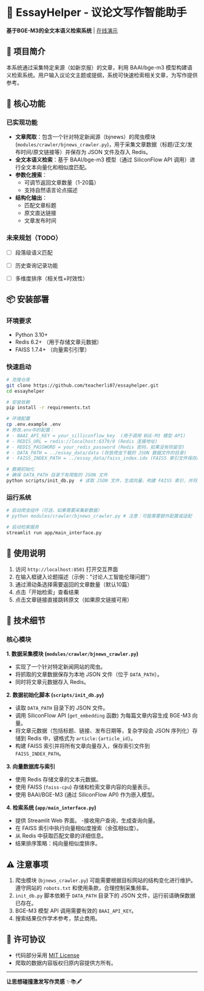 # 📝 EssayHelper - 议论文写作智能助手

**基于BGE-M3的全文本语义检索系统** | [在线演示](https://essay.kongjiang.org/) 


## 🌟 项目简介
本系统通过采集特定来源（如新京报）的文章，利用 BAAI/bge-m3 模型构建语义检索系统。用户输入议论文主题或提纲，系统可快速检索相关文章，为写作提供参考。

## 🚀 核心功能
### 已实现功能
- **文章爬取**：包含一个针对特定新闻源（bjnews）的爬虫模块 (`modules/crawler/bjnews_crawler.py`)，用于采集文章数据（标题/正文/发布时间/原文链接等）并保存为 JSON 文件及存入 Redis。
- **全文本语义检索**：基于 BAAI/bge-m3 模型（通过 SiliconFlow API 调用）进行全文本向量化和相似度匹配。
- **参数化搜索**：
  - 可调节返回文章数量（1-20篇）
  - 支持自然语言论点描述
- **结构化输出**：
  - 匹配文章标题
  - 原文直达链接
  - 文章发布时间

### 未来规划（TODO）
- [ ] 段落级语义匹配
- [ ] 历史查询记录功能
- [ ] 多维度排序（相关性+时效性）


## 📦 安装部署

### 环境要求
- Python 3.10+
- Redis 6.2+ （用于存储文章元数据）
- FAISS 1.7.4+ （向量索引引擎）

### 快速启动
```bash
# 克隆仓库
git clone https://github.com/teacherli07/essayhelper.git
cd essayhelper

# 安装依赖
pip install -r requirements.txt

# 环境配置
cp .env.example .env
# 修改.env中的配置：
# - BAAI_API_KEY = your_silliconflow_key  (用于调用 BGE-M3 模型 API)
# - REDIS_URL = redis://localhost:6379/0 (Redis 连接地址)
# - REDIS_PASSWORD = your_redis_password (Redis 密码，如果没有则留空)
# - DATA_PATH = ../essay_data/data (存放爬虫下载的 JSON 数据文件的目录)
# - FAISS_INDEX_PATH = ../essay_data/faiss_index.idx (FAISS 索引文件保存路径)

# 数据初始化
# 确保 DATA_PATH 目录下有爬取的 JSON 文件
python scripts/init_db.py  # 读取 JSON 文件，生成向量，构建 FAISS 索引，并将元数据存入 Redis
```

### 运行系统
```bash
# 启动爬虫组件（可选，如果需要采集新数据）
# python modules/crawler/bjnews_crawler.py # 注意：可能需要额外配置或适配

# 启动检索服务
streamlit run app/main_interface.py
```

## 📖 使用说明
1. 访问 `http://localhost:8501` 打开交互界面
2. 在输入框键入论题描述（示例："讨论人工智能伦理问题"）
3. 通过滑动条选择需要返回的文章数量（默认10篇）
4. 点击「开始检索」查看结果
5. 点击文章链接直接跳转原文（如果原文链接可用）

## 🔧 技术细节
### 核心模块
**1. 数据采集模块 (`modules/crawler/bjnews_crawler.py`)**
- 实现了一个针对特定新闻网站的爬虫。
- 将抓取的文章数据保存为本地 JSON 文件（位于 `DATA_PATH`）。
- 同时将文章元数据存入 Redis。

**2. 数据初始化脚本 (`scripts/init_db.py`)**
- 读取 `DATA_PATH` 目录下的 JSON 文件。
- 调用 SiliconFlow API (`get_embedding` 函数) 为每篇文章内容生成 BGE-M3 向量。
- 将文章元数据（包括标题、链接、发布日期等，复杂字段会 JSON 序列化）存储到 Redis 中，键格式为 `article:{article_id}`。
- 构建 FAISS 索引并将所有文章向量存入，保存索引文件到 `FAISS_INDEX_PATH`。

**3. 向量数据库与索引**
- 使用 Redis 存储文章的文本元数据。
- 使用 FAISS (`faiss-cpu`) 存储和检索文章内容的向量表示。
- 使用 BAAI/BGE-M3 (通过 SiliconFlow API) 作为嵌入模型。

**4. 检索系统 (`app/main_interface.py`)**
- 提供 Streamlit Web 界面。
-接收用户查询，生成查询向量。
- 在 FAISS 索引中执行向量相似度搜索（余弦相似度）。
- 从 Redis 中获取匹配文章的详细信息。
- 结果排序策略：纯向量相似度排序。

## ⚠️ 注意事项
1. 爬虫模块 (`bjnews_crawler.py`) 可能需要根据目标网站的结构变化进行维护。遵守网站的 `robots.txt` 和使用条款，合理控制采集频率。
2. `init_db.py` 脚本依赖于 `DATA_PATH` 目录下的 JSON 文件，运行前请确保数据已存在。
3. BGE-M3 模型 API 调用需要有效的 `BAAI_API_KEY`。
4. 搜索结果仅作学术参考，禁止商用。

## 📜 许可协议
- 代码部分采用 [MIT License](LICENCE)
- 爬取的数据内容版权归原内容提供方所有。

---

**让思想碰撞激发写作灵感** ✨📚🖋️

